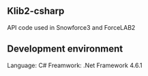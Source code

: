## Klib2-csharp
API code used in Snowforce3 and ForceLAB2

## Development environment
Language: C#
Freamwork: .Net Framework 4.6.1



